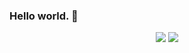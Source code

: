 <h3>Hello world. 👋</h3 align="center">

<p align="center">
    <img src="https://readme.app.surmon.me/api/render?template_id=github-top-languages&props.username=miaobuao&props.theme=dark&props.background=transparent&props.count=12&props.columns=4&props.rowGap=22&props.columnGap=80&props.legendSize=6&svg.width=846&svg.height=176">
    <img src="https://readme.app.surmon.me/api/render?template_id=github-top-languages&props.username=miaobuao&props.background=transparent&props.count=12&props.columns=4&props.rowGap=22&props.columnGap=80&props.legendSize=6&svg.width=846&svg.height=176">
</p>
